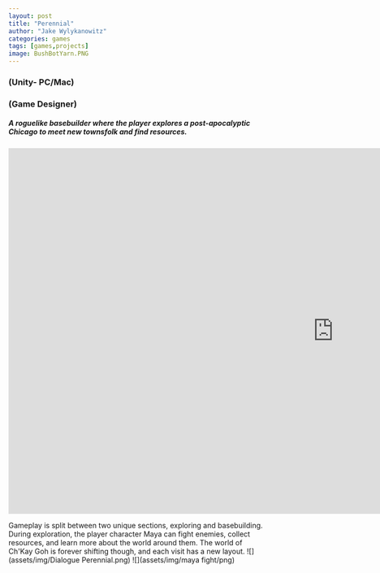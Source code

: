 ```yaml
---
layout: post
title: "Perennial"
author: "Jake Wylykanowitz"
categories: games
tags: [games,projects]
image: BushBotYarn.PNG
---
```


### (Unity- PC/Mac)
### (Game Designer)
##### A roguelike basebuilder where the player explores a post-apocalyptic Chicago to meet new townsfolk and find resources.

<p align = "center"><iframe width="1280" height="720" src="https://www.youtube.com/embed/EwRKUGWPt04" title="PERENNIAL Trailer" 
frameborder="0" allow="accelerometer; autoplay; clipboard-write; encrypted-media; gyroscope; picture-in-picture; web-share" allowfullscreen></iframe></p>
Gameplay is split between two unique sections, exploring and basebuilding. During exploration, the player character Maya can fight enemies, collect resources, and learn more about the world around them. The world of Ch'Kay Goh is forever shifting though, and each visit has a new layout. 
![](assets/img/Dialogue Perennial.png)
![](assets/img/maya fight/png)
